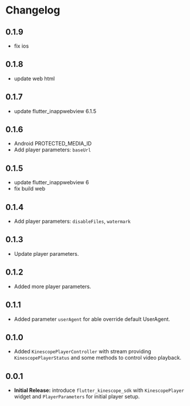 # Changelog

## 0.1.9

- fix ios

## 0.1.8

- update web html

## 0.1.7

- update flutter_inappwebview 6.1.5

## 0.1.6

- Android PROTECTED_MEDIA_ID
- Add player parameters: `baseUrl`

## 0.1.5

- update flutter_inappwebview 6
- fix build web

## 0.1.4

- Add player parameters: `disableFiles`, `watermark`

## 0.1.3

- Update player parameters.

## 0.1.2

- Added more player parameters.

## 0.1.1

- Added parameter `userAgent` for able override default UserAgent.

## 0.1.0

- Added `KinescopePlayerController` with stream providing `KinescopePlayerStatus` and some methods to control video playback.

## 0.0.1

- **Initial Release:** introduce `flutter_kinescope_sdk` with `KinescopePlayer` widget and `PlayerParameters` for initial player setup.
